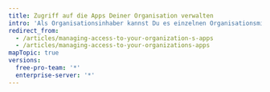 ```yaml
---
title: Zugriff auf die Apps Deiner Organisation verwalten
intro: 'Als Organisationsinhaber kannst Du es einzelnen Organisationsmitgliedern erlauben, {{ site.data.variables.product.prodname_github_app }}s in Deiner Organisation zu verwalten.'
redirect_from:
  - /articles/managing-access-to-your-organization-s-apps
  - /articles/managing-access-to-your-organizations-apps
mapTopic: true
versions:
  free-pro-team: '*'
  enterprise-server: '*'
---
```


